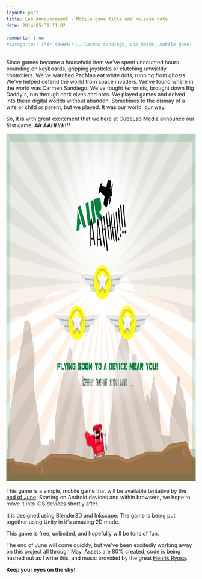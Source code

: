 ```yaml
---
layout: post
title: Lab Announcement - Mobile game title and release date
date: 2014-05-31 11:02

comments: true
#categories: [Air AAHHH!!!!, Carmen Sandiego, Lab Notes, mobile game]
---
```

Since games became a household item we've spent uncounted hours pounding on keyboards, gripping joysticks or clutching unwieldy controllers. We've watched PacMan eat white dots, running from ghosts. We've helped defend the world from space invaders. We've found where in the world was Carmen Sandiego. We've fought terrorists, brought down Big Daddy's, run through dark elves and orcs. We played games and delved into these digital worlds without abandon. Sometimes to the dismay of a wife or child or parent, but we played. It was our world, our way.

So, it is with great excitement that we here at CubeLab Media announce our first game: <em><strong>Air AAHHH!!!!</strong></em>

<em><strong><img class="aligncenter size-full wp-image-503" src="/assets/2014/05/airaahhh-posterimg.jpg" alt="Air AAHHH!!! Coming soon" width="1024" height="923" /></strong></em>

This game is a simple, mobile game that will be available tentative by the <span style="text-decoration: underline;">end of June</span>. Starting on Android devices and within browsers, we hope to move it into iOS devices shortly after.

It is designed using Blender3D and Inkscape. The game is being put together using Unity in it's amazing 2D mode.

This game is free, unlimited, and hopefully will be tons of fun.

The end of June will come quickly, but we've been excitedly working away on this project all through May. Assets are 80% created, code is being hashed out as I write this, and music provided by the great <a href="http://ryosa.com" target="_blank">Henrik Ryosa</a>.

<strong>Keep your eyes on the sky!</strong>
